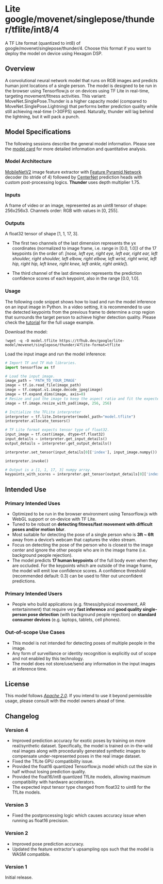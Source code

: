 # Lite google/movenet/singlepose/thunder/tflite/int8/4

A TF Lite format (quantized to int8) of google/movenet/singlepose/thunder/4. 
Choose this format if you want to deploy the model on device using Hexagon DSP.

<!-- parent-model: google/movenet/singlepose/thunder/4 -->
<!-- asset-path: internal -->
<!-- colab: https://colab.research.google.com/github/tensorflow/docs/blob/master/site/en/hub/tutorials/movenet.ipynb -->

## Overview

A convolutional neural network model that runs on RGB images and predicts human
joint locations of a single person. The model is designed to be run in the
browser using Tensorflow.js or on devices using TF Lite in real-time, targeting
movement/fitness activities. This variant: MoveNet.SinglePose.Thunder is a
higher capacity model (compared to MoveNet.SinglePose.Lightning) that performs
better prediction quality while still achieving real-time (>30FPS) speed.
Naturally, thunder will lag behind the lightning, but it will pack a punch.

## Model Specifications

The following sessions describe the general model information. Please see the
[model card](https://storage.googleapis.com/movenet/MoveNet.SinglePose%20Model%20Card.pdf)
for more detailed information and quantitative analysis.

### Model Architecture

[MobileNetV2](https://arxiv.org/abs/1801.04381) image feature extractor with
[Feature Pyramid Network](https://arxiv.org/abs/1612.03144) decoder (to stride
of 4) followed by [CenterNet](https://arxiv.org/abs/1904.07850) prediction heads
with custom post-processing logics. **Thunder** uses depth multiplier 1.75.

### Inputs

A frame of video or an image, represented as an uint8 tensor of shape:
256x256x3. Channels order: RGB with values in [0, 255].

### Outputs

A float32 tensor of shape [1, 1, 17, 3].

*   The first two channels of the last dimension represents the yx coordinates
    (normalized to image frame, i.e. range in [0.0, 1.0]) of the 17 keypoints
    (in the order of: *[nose, left eye, right eye, left ear, right ear, left
    shoulder, right shoulder, left elbow, right elbow, left wrist, right wrist,
    left hip, right hip, left knee, right knee, left ankle, right ankle]*).

*   The third channel of the last dimension represents the prediction confidence
    scores of each keypoint, also in the range [0.0, 1.0].

### Usage

The following code snippet shows how to load and run the model inference on an
input image in Python. In a video setting, it is recommended to use the detected
keypoints from the previous frame to determine a crop region that surrounds the
target person to achieve higher detection quality. Please check the [tutorial](https://www.tensorflow.org/hub/tutorials/movenet) for the full usage example.

Download the model:

```shell
!wget -q -O model.tflite https://tfhub.dev/google/lite-model/movenet/singlepose/thunder/4?lite-format=tflite
```

Load the input image and run the model inference:

```python
# Import TF and TF Hub libraries.
import tensorflow as tf

# Load the input image.
image_path = 'PATH_TO_YOUR_IMAGE'
image = tf.io.read_file(image_path)
image = tf.compat.v1.image.decode_jpeg(image)
image = tf.expand_dims(image, axis=0)
# Resize and pad the image to keep the aspect ratio and fit the expected size.
image = tf.image.resize_with_pad(image, 256, 256)

# Initialize the TFLite interpreter
interpreter = tf.lite.Interpreter(model_path="model.tflite")
interpreter.allocate_tensors()

# TF Lite format expects tensor type of float32.
input_image = tf.cast(image, dtype=tf.float32)
input_details = interpreter.get_input_details()
output_details = interpreter.get_output_details()

interpreter.set_tensor(input_details[0]['index'], input_image.numpy())

interpreter.invoke()

# Output is a [1, 1, 17, 3] numpy array.
keypoints_with_scores = interpreter.get_tensor(output_details[0]['index'])
```

## Intended Use

### Primary Intended Uses

*   Optimized to be run in the browser environment using Tensorflow.js with
    WebGL support or on-device with TF Lite.
*   Tuned to be robust on **detecting fitness/fast movement with difficult poses
    and/or motion blur**.
*   Most suitable for detecting the pose of a single person who is **3ft ~ 6ft**
    away from a device’s webcam that captures the video stream.
*   Focus on detecting the pose of the person who is closest to the image center
    and ignore the other people who are in the image frame (i.e. background
    people rejection).
*   The model predicts **17 human keypoints** of the full body even when they
    are occluded. For the keypoints which are outside of the image frame, the
    model will emit low confidence scores. A confidence threshold (recommended
    default: 0.3) can be used to filter out unconfident predictions.

### Primary Intended Users

*   People who build applications (e.g. fitness/physical movement, AR
    entertainment) that require very **fast inference** and **good quality
    single-person pose detection** (with background people rejection) on
    **standard consumer devices** (e.g. laptops, tablets, cell phones).

### Out-of-scope Use Cases

*   This model is not intended for detecting poses of multiple people in the
    image.
*   Any form of surveillance or identity recognition is explicitly out of scope
    and not enabled by this technology.
*   The model does not store/use/send any information in the input images at
    inference time.

## License

This model follows [*Apache 2.0*](https://www.apache.org/licenses/LICENSE-2.0).
If you intend to use it beyond permissible usage, please consult with the model
owners ahead of time.

## Changelog

### Version 4

*   Improved prediction accuracy for exotic poses by training on more
    real/synthetic dataset. Specifically, the model is trained on in-the-wild
    real images along with procedurally generated synthetic images to compensate
    under-represented poses in the real image dataset.
*   Fixed the TfLite GPU compatibility issue.
*   Provided the float16 quantized Tensorflow.js model which cut the size in
    half without losing prediction quality.
*   Provided the float16/int8 quantized TfLite models, allowing maximum
    compatibility with hardware accelerators.
*   The expected input tensor type changed from float32 to uint8 for the
    TfLite models.

### Version 3
*   Fixed the postprocessing logic which causes accuracy issue when running as
    float16 precision.

### Version 2
*   Improved pose prediction accuracy.
*   Updated the feature extractor's upsampling ops such that the model is WASM
    compatible.

### Version 1
Initial release.
